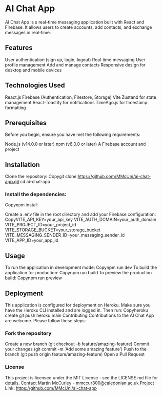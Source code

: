 # AI Chat App
AI Chat App is a real-time messaging application built with React and Firebase. It allows users to create accounts, add contacts, and exchange messages in real-time.

## Features
User authentication (sign up, login, logout)
Real-time messaging
User profile management
Add and manage contacts
Responsive design for desktop and mobile devices

## Technologies Used
React.js
Firebase (Authentication, Firestore, Storage)
Vite
Zustand for state management
React-Toastify for notifications
TimeAgo.js for timestamp formatting

## Prerequisites
Before you begin, ensure you have met the following requirements:

Node.js (v14.0.0 or later)
npm (v6.0.0 or later)
A Firebase account and project

## Installation
Clone the repository:
Copygit clone https://github.com/MMcUni/ai-chat-app.git
cd ai-chat-app

### Install the dependencies:
Copynpm install

Create a .env file in the root directory and add your Firebase configuration:
CopyVITE_API_KEY=your_api_key
VITE_AUTH_DOMAIN=your_auth_domain
VITE_PROJECT_ID=your_project_id
VITE_STORAGE_BUCKET=your_storage_bucket
VITE_MESSAGING_SENDER_ID=your_messaging_sender_id
VITE_APP_ID=your_app_id


## Usage
To run the application in development mode:
Copynpm run dev
To build the application for production:
Copynpm run build
To preview the production build:
Copynpm run preview

## Deployment
This application is configured for deployment on Heroku. Make sure you have the Heroku CLI installed and are logged in. Then run:
Copyheroku create
git push heroku main
Contributing
Contributions to the AI Chat App are welcome. Please follow these steps:

### Fork the repository
Create a new branch (git checkout -b feature/amazing-feature)
Commit your changes (git commit -m 'Add some amazing feature')
Push to the branch (git push origin feature/amazing-feature)
Open a Pull Request

### License
This project is licensed under the MIT License - see the LICENSE.md file for details.
Contact
Martin McCurley - mmccur300@caledonian.ac.uk
Project Link: https://github.com/MMcUni/ai-chat-app